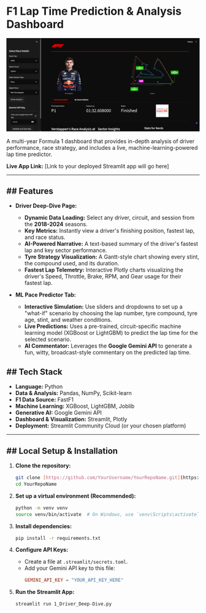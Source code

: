 # F1 Lap Time Prediction & Analysis Dashboard

![Dashboard Screenshot](assets/screenshot.png) 

A multi-year Formula 1 dashboard that provides in-depth analysis of driver performance, race strategy, and includes a live, machine-learning-powered lap time predictor.

**Live App Link:** [Link to your deployed Streamlit app will go here]

---

## ## Features

* **Driver Deep-Dive Page:**
    * **Dynamic Data Loading:** Select any driver, circuit, and session from the **2018-2024** seasons.
    * **Key Metrics:** Instantly view a driver's finishing position, fastest lap, and race status.
    * **AI-Powered Narrative:** A text-based summary of the driver's fastest lap and key sector performance.
    * **Tyre Strategy Visualization:** A Gantt-style chart showing every stint, the compound used, and its duration.
    * **Fastest Lap Telemetry:** Interactive Plotly charts visualizing the driver's Speed, Throttle, Brake, RPM, and Gear usage for their fastest lap.

* **ML Pace Predictor Tab:**
    * **Interactive Simulation:** Use sliders and dropdowns to set up a "what-if" scenario by choosing the lap number, tyre compound, tyre age, stint, and weather conditions.
    * **Live Predictions:** Uses a pre-trained, circuit-specific machine learning model (XGBoost or LightGBM) to predict the lap time for the selected scenario.
    * **AI Commentator:** Leverages the **Google Gemini API** to generate a fun, witty, broadcast-style commentary on the predicted lap time.

## ## Tech Stack

* **Language:** Python
* **Data & Analysis:** Pandas, NumPy, Scikit-learn
* **F1 Data Source:** FastF1
* **Machine Learning:** XGBoost, LightGBM, Joblib
* **Generative AI:** Google Gemini API
* **Dashboard & Visualization:** Streamlit, Plotly
* **Deployment:** Streamlit Community Cloud (or your chosen platform)

---

## ## Local Setup & Installation

1.  **Clone the repository:**
    ```bash
    git clone [https://github.com/YourUsername/YourRepoName.git](https://github.com/YourUsername/YourRepoName.git)
    cd YourRepoName
    ```

2.  **Set up a virtual environment (Recommended):**
    ```bash
    python -m venv venv
    source venv/bin/activate  # On Windows, use `venv\Scripts\activate`
    ```

3.  **Install dependencies:**
    ```bash
    pip install -r requirements.txt
    ```

4.  **Configure API Keys:**
    * Create a file at `.streamlit/secrets.toml`.
    * Add your Gemini API key to this file:
        ```toml
        GEMINI_API_KEY = "YOUR_API_KEY_HERE"
        ```

5.  **Run the Streamlit App:**
    ```bash
    streamlit run 1_Driver_Deep-Dive.py
    ```